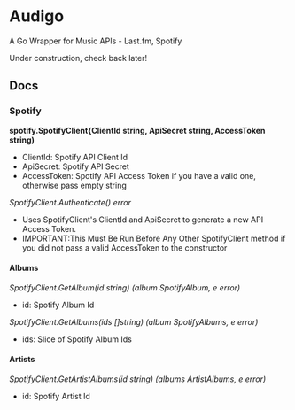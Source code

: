 # Audigo
A Go Wrapper for Music APIs - Last.fm, Spotify

Under construction, check back later!

## Docs

### Spotify
**spotify.SpotifyClient{ClientId string, ApiSecret string, AccessToken string)**
- ClientId: Spotify API Client Id
- ApiSecret: Spotify API Secret
- AccessToken: Spotify API Access Token if you have a valid one, otherwise pass empty string

*SpotifyClient.Authenticate() error*
- Uses SpotifyClient's ClientId and ApiSecret to generate a new API Access Token.
- IMPORTANT:This Must Be Run Before Any Other SpotifyClient method if you did not pass a valid AccessToken to the constructor

#### Albums

*SpotifyClient.GetAlbum(id string) (album SpotifyAlbum, e error)*
- id: Spotify Album Id

*SpotifyClient.GetAlbums(ids []string) (album SpotifyAlbums, e error)*
- ids: Slice of Spotify Album Ids

#### Artists

*SpotifyClient.GetArtistAlbums(id string) (albums ArtistAlbums, e error)*
- id: Spotify Artist Id
